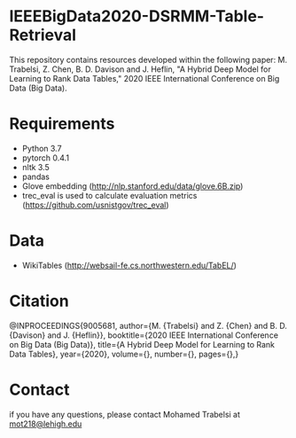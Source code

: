 # IEEEBigData2020-DSRMM-Table-Retrieval

This repository contains resources developed within the following paper: M. Trabelsi, Z. Chen, B. D. Davison and J. Heflin, "A Hybrid Deep Model for Learning to Rank Data Tables," 2020 IEEE International Conference on Big Data (Big Data).

# Requirements

- Python 3.7
- pytorch 0.4.1
- nltk 3.5
- pandas
- Glove embedding (http://nlp.stanford.edu/data/glove.6B.zip)
- trec_eval is used to calculate evaluation metrics (https://github.com/usnistgov/trec_eval)

# Data

- WikiTables (http://websail-fe.cs.northwestern.edu/TabEL/)

# Citation

@INPROCEEDINGS{9005681,
  author={M. {Trabelsi} and Z. {Chen} and B. D. {Davison} and J. {Heflin}},
  booktitle={2020 IEEE International Conference on Big Data (Big Data)}, 
  title={A Hybrid Deep Model for Learning to Rank Data Tables}, 
  year={2020},
  volume={},
  number={},
  pages={},}
  
  # Contact
  
  if you have any questions, please contact Mohamed Trabelsi at mot218@lehigh.edu
  

